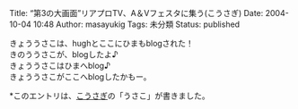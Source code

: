 Title: “第3の大画面”リアプロTV、A＆Vフェスタに集う(こうさぎ)
Date: 2004-10-04 10:48
Author: masayukig
Tags: 未分類
Status: published

きょううさこは、hughとここにひまもblogされた！  
きのううさこが、blogしたよ♪  
きょううさこはひまへblog♪  
きょううさこがここへblogしたかもー。

\*このエントリは、[こうさぎ](http://cousagi.yomiusa.net/)の「うさこ」が書きました。
